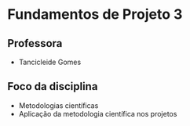 # Fundamentos de Projeto 3

## Professora

- Tancicleide Gomes

## Foco da disciplina

- Metodologias científicas
- Aplicação da metodologia científica nos projetos

